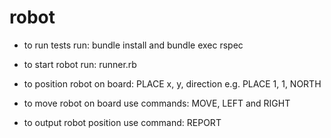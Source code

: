 # robot

- to run tests run: bundle install and bundle exec rspec

- to start robot run: runner.rb

- to position robot on board: PLACE x, y, direction  e.g. PLACE 1, 1, NORTH 

- to move robot on board use commands: MOVE, LEFT and RIGHT

- to output robot position use command: REPORT

